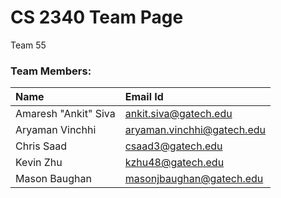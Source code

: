 
# CS 2340 Team Page

Team 55

### Team Members:
 Name | Email Id
:-----|:--------
Amaresh "Ankit" Siva | ankit.siva@gatech.edu
Aryaman Vinchhi | aryaman.vinchhi@gatech.edu
Chris Saad | csaad3@gatech.edu
Kevin Zhu | kzhu48@gatech.edu
Mason Baughan | masonjbaughan@gatech.edu
